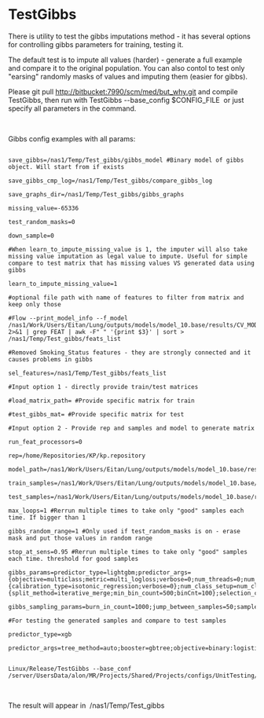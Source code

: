 # TestGibbs

There is utility to test the gibbs imputations method - it has several options for controlling gibbs parameters for training, testing it.

The default test is to impute all values (harder) - generate a full example and compare it to the original population. You can also contol to test only "earsing" randomly masks of values and imputing them (easier for gibbs).

Please git pull [http://bitbucket:7990/scm/med/but_why.git](http://bitbucket:7990/scm/med/but_why.git) and compile TestGibbs, then run with TestGibbs --base_config $CONFIG_FILE  or just specify all parameters in the command.

 

Gibbs config examples with all params:

```

save_gibbs=/nas1/Temp/Test_gibbs/gibbs_model #Binary model of gibbs object. Will start from if exists

save_gibbs_cmp_log=/nas1/Temp/Test_gibbs/compare_gibbs_log

save_graphs_dir=/nas1/Temp/Test_gibbs/gibbs_graphs

missing_value=-65336

test_random_masks=0

down_sample=0

#When learn_to_impute_missing_value is 1, the imputer will also take missing value imputation as legal value to impute. Useful for simple compare to test matrix that has missing values VS generated data using gibbs

learn_to_impute_missing_value=1

#optional file path with name of features to filter from matrix and keep only those

#Flow --print_model_info --f_model /nas1/Work/Users/Eitan/Lung/outputs/models/model_10.base/results/CV_MODEL_0.medmdl 2>&1 | grep FEAT | awk -F" " '{print $3}' | sort > /nas1/Temp/Test_gibbs/feats_list

#Removed Smoking_Status features - they are strongly connected and it causes problems in gibbs

sel_features=/nas1/Temp/Test_gibbs/feats_list 

#Input option 1 - directly provide train/test matrices

#load_matrix_path= #Provide specific matrix for train

#test_gibbs_mat= #Provide specific matrix for test

#Input option 2 - Provide rep and samples and model to generate matrix

run_feat_processors=0

rep=/home/Repositories/KP/kp.repository

model_path=/nas1/Work/Users/Eitan/Lung/outputs/models/model_10.base/results/CV_MODEL_0.medmdl

train_samples=/nas1/Work/Users/Eitan/Lung/outputs/models/model_10.base/results/CV_MODEL_0.medmdl.train_samples

test_samples=/nas1/Work/Users/Eitan/Lung/outputs/models/model_10.base/results/CV_MODEL_0.medmdl.test_samples

max_loops=1 #Rerrun multiple times to take only "good" samples each time. If bigger than 1

gibbs_random_range=1 #Only used if test_random_masks is on - erase mask and put those values in random range

stop_at_sens=0.95 #Rerrun multiple times to take only "good" samples each time. threshold for good samples

gibbs_params=predictor_type=lightgbm;predictor_args={objective=multiclass;metric=multi_logloss;verbose=0;num_threads=0;num_trees=100;learning_rate=0.05;lambda_l2=0;metric_freq=50;is_training_metric=false;max_bin=255;min_data_in_leaf=20;feature_fraction=0.8;bagging_fraction=1;bagging_freq=4;is_unbalance=true;num_leaves=80};calibration_save_ratio=0.2;calibration_string={calibration_type=isotonic_regression;verbose=0};num_class_setup=num_class;bin_settings={split_method=iterative_merge;min_bin_count=500;binCnt=100};selection_count=500000

gibbs_sampling_params=burn_in_count=1000;jump_between_samples=50;samples_count=10000;find_real_value_bin=1

#For testing the generated samples and compare to test samples

predictor_type=xgb

predictor_args=tree_method=auto;booster=gbtree;objective=binary:logistic;eta=0.1;alpha=0;lambda=0.1;gamma=0.1;max_depth=4;colsample_bytree=1;colsample_bylevel=0.8;min_child_weight=10;num_round=100;subsample=0.7

```

```

Linux/Release/TestGibbs --base_conf /server/UsersData/alon/MR/Projects/Shared/Projects/configs/UnitTesting/examples/MultipleImputations/TestGibbs_cfg.cfg

```

 

The result will appear in  /nas1/Temp/Test_gibbs

